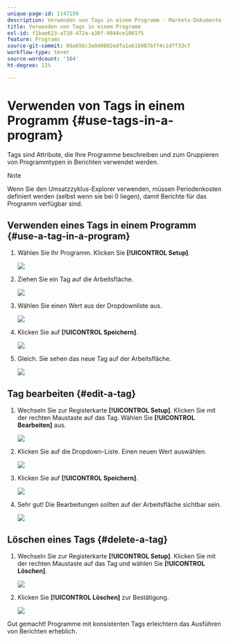 ```yaml
---
unique-page-id: 1147150
description: Verwenden von Tags in einem Programm - Marketo-Dokumente - Produktdokumentation
title: Verwenden von Tags in einem Programm
exl-id: f1bae623-a710-472a-a30f-9044ce1001f5
feature: Programs
source-git-commit: 09a656c3a0d0002edfa1a61b987bff4c1dff33cf
workflow-type: tm+mt
source-wordcount: '164'
ht-degree: 11%

---
```


# Verwenden von Tags in einem Programm {#use-tags-in-a-program}

Tags sind Attribute, die Ihre Programme beschreiben und zum Gruppieren von Programmtypen in Berichten verwendet werden.

>[!NOTE]
>
>Wenn Sie den Umsatzzyklus-Explorer verwenden, müssen Periodenkosten definiert werden (selbst wenn sie bei 0 liegen), damit Berichte für das Programm verfügbar sind.

## Verwenden eines Tags in einem Programm {#use-a-tag-in-a-program}

1. Wählen Sie Ihr Programm. Klicken Sie **[!UICONTROL Setup]**.

   ![](assets/use-tags-in-a-program-1.png)

1. Ziehen Sie ein Tag auf die Arbeitsfläche.

   ![](assets/use-tags-in-a-program-2.png)

1. Wählen Sie einen Wert aus der Dropdownliste aus.

   ![](assets/use-tags-in-a-program-3.png)

1. Klicken Sie auf **[!UICONTROL Speichern]**.

   ![](assets/use-tags-in-a-program-4.png)

1. Gleich. Sie sehen das neue Tag auf der Arbeitsfläche.

   ![](assets/use-tags-in-a-program-5.png)

## Tag bearbeiten {#edit-a-tag}

1. Wechseln Sie zur Registerkarte **[!UICONTROL Setup]**. Klicken Sie mit der rechten Maustaste auf das Tag. Wählen Sie **[!UICONTROL Bearbeiten]** aus.

   ![](assets/use-tags-in-a-program-6.png)

1. Klicken Sie auf die Dropdown-Liste. Einen neuen Wert auswählen.

   ![](assets/use-tags-in-a-program-7.png)

1. Klicken Sie auf **[!UICONTROL Speichern]**.

   ![](assets/use-tags-in-a-program-8.png)

1. Sehr gut! Die Bearbeitungen sollten auf der Arbeitsfläche sichtbar sein.

   ![](assets/use-tags-in-a-program-9.png)

## Löschen eines Tags  {#delete-a-tag}

1. Wechseln Sie zur Registerkarte **[!UICONTROL Setup]**. Klicken Sie mit der rechten Maustaste auf das Tag und wählen Sie **[!UICONTROL Löschen]**.

   ![](assets/use-tags-in-a-program-10.png)

1. Klicken Sie **[!UICONTROL Löschen]** zur Bestätigung.

   ![](assets/use-tags-in-a-program-11.png)

Gut gemacht! Programme mit konsistenten Tags erleichtern das Ausführen von Berichten erheblich.

